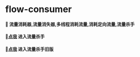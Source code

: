 # flow-consumer
#### 🚩 流量消耗器,流量消失器,多线程消耗流量,消耗定向流量,流量杀手
 
#### 🚩[点我](https://hongyi9.github.io/flow-consumer/) 进入流量杀手
#### 🚩[点我](https://shidahuilang.github.io/flow-consumer/old-index.html) 进入流量杀手旧版
